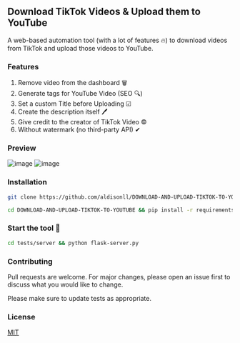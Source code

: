## Download TikTok Videos & Upload them to YouTube
A web-based automation tool (with a lot of features 🔥) to download videos from TikTok and upload those videos to YouTube.
### Features
1. Remove video from the dashboard 🗑️
1. Generate tags for YouTube Video (SEO 🔍)
2. Set a custom Title before Uploading ☑
3. Create the description itself 🖊
4. Give credit to the creator of TikTok Video ©️
5. Without watermark (no third-party API) ✔ 
### Preview 
![image](https://user-images.githubusercontent.com/34491203/144125194-d2fd9b0a-36e5-408a-87fb-dc5149c314d4.png)
![image](https://user-images.githubusercontent.com/34491203/144125338-396f1e82-1c80-425c-84c1-29af21455ce1.png)
### Installation
```bash
git clone https://github.com/aldisonll/DOWNLOAD-AND-UPLOAD-TIKTOK-TO-YOUTUBE.git
```
```bash
cd DOWNLOAD-AND-UPLOAD-TIKTOK-TO-YOUTUBE && pip install -r requirements.txt 
```
### Start the tool 🚀
```bash
cd tests/server && python flask-server.py
```
### Contributing
Pull requests are welcome. For major changes, please open an issue first to discuss what you would like to change.

Please make sure to update tests as appropriate.
### License
[MIT](https://github.com/aldisonll/DOWNLOAD-AND-UPLOAD-TIKTOK-TO-YOUTUBE/blob/main/LICENSE)